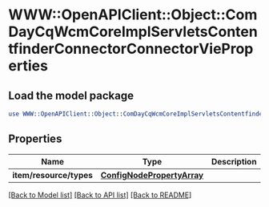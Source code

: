 # WWW::OpenAPIClient::Object::ComDayCqWcmCoreImplServletsContentfinderConnectorConnectorVieProperties

## Load the model package
```perl
use WWW::OpenAPIClient::Object::ComDayCqWcmCoreImplServletsContentfinderConnectorConnectorVieProperties;
```

## Properties
Name | Type | Description | Notes
------------ | ------------- | ------------- | -------------
**item/resource/types** | [**ConfigNodePropertyArray**](ConfigNodePropertyArray.md) |  | [optional] 

[[Back to Model list]](../README.md#documentation-for-models) [[Back to API list]](../README.md#documentation-for-api-endpoints) [[Back to README]](../README.md)


